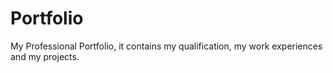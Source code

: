 # Portfolio
My Professional Portfolio, it contains my qualification, my work experiences and my projects.

